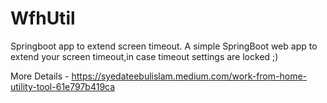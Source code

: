 # WfhUtil
Springboot app to extend screen timeout.
A simple SpringBoot web app to extend your screen timeout,in case timeout settings are locked ;)


More Details - https://syedateebulislam.medium.com/work-from-home-utility-tool-61e797b419ca
